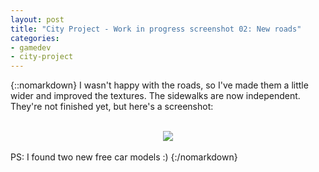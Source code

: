 ```yaml
---
layout: post
title: "City Project - Work in progress screenshot 02: New roads"
categories:
- gamedev
- city-project
---
```


{::nomarkdown}
I wasn't happy with the roads, so I've made them a little wider and improved the textures. The sidewalks are now independent. They're not finished yet, but here's a screenshot:<br /><br /><div class="separator" style="clear: both; text-align: center;"><img border="0" src="http://1.bp.blogspot.com/-g_IWw3N1gfQ/Te4fM8Xp7tI/AAAAAAAAAEU/tbftbBtb634/s1600/blog.binarynonsense.com_20110514.jpg" /></div><br />PS: I found two new free car models :)
{:/nomarkdown}
